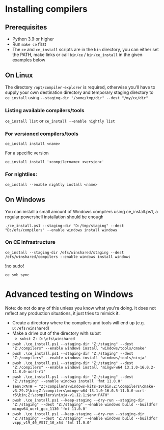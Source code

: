 # Installing compilers

## Prerequisites

* Python 3.9 or higher
* Run `make ce` first
* The `ce` and `ce_install` scripts are in the `bin` directory, you can either set the PATH, make links or call `bin/ce` / `bin/ce_install` in the given examples below

## On Linux

The directory `/opt/compiler-explorer` is required, otherwise you'll have to supply your own destination directory and temporary staging directory to `ce_install` using `--staging-dir "/some/tmp/dir" --dest "/my/ce/dir"`

### Listing available compilers/tools

`ce_install list` or `ce_install --enable nightly list`

### For versioned compilers/tools

`ce_install install <name>`

For a specific version

`ce_install install '<compilername> <version>'`

### For nightlies:

`ce_install --enable nightly install <name>`

## On Windows

You can install a small amount of Windows compilers using ce_install.ps1, a regular powershell installation should be enough

`./ce_install.ps1 --staging-dir "D:/tmp/staging" --dest "D:/efs/compilers" --enable windows install windows`

### On CE infrastructure

`ce_install --staging-dir /efs/winshared/staging --dest /efs/winshared/compilers --enable windows install windows`

!no sudo!

`ce smb sync`


# Advanced testing on Windows

Note: do not do any of this unless you know what you're doing. It does not reflect any production situations, it just tries to mimick it.

* Create a directory where the compilers and tools will end up (e.g. `D:/efs/winshared`)
* Make a drive out of the directory with subst
  - `subst Z: D:\efs\winshared`
* `pwsh .\ce_install.ps1 --staging-dir "Z:/staging" --dest "Z:/compilers" --enable windows install 'windows/tools/cmake'`
* `pwsh .\ce_install.ps1 --staging-dir "Z:/staging" --dest "Z:/compilers" --enable windows install 'windows/tools/ninja'`
* `pwsh .\ce_install.ps1 --staging-dir "Z:/staging" --dest "Z:/compilers" --enable windows install 'mingw-w64 13.1.0-16.0.2-11.0.0-ucrt-r1'`
* `pwsh .\ce_install.ps1 --staging-dir "Z:/staging" --dest "Z:/staging" --enable windows install 'fmt 11.0.0'`
* `$env:PATH = "Z:\compilers\windows-kits-10\bin;Z:\compilers\cmake-v3.29.2\bin;Z:\compilers\mingw-w64-13.1.0-16.0.5-11.0.0-ucrt-r5\bin;Z:\compilers\ninja-v1.12.1;$env:PATH"`
* `pwsh .\ce_install.ps1 --keep-staging --dry-run --staging-dir "Z:/staging" --dest "Z:/staging" --enable windows build --buildfor mingw64_ucrt_gcc_1130 'fmt 11.0.0'`
* `pwsh .\ce_install.ps1 --keep-staging --dry-run --staging-dir "Z:/staging" --dest "Z:/staging" --enable windows build --buildfor vcpp_v19_40_VS17_10_x64 'fmt 11.0.0'`
